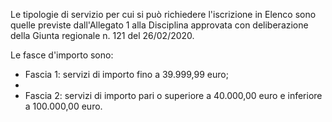 Le tipologie di servizio per cui si può richiedere l'iscrizione in Elenco sono quelle previste dall'Allegato 1 alla Disciplina approvata con deliberazione della Giunta regionale n. 121 del 26/02/2020.

Le fasce d'importo sono:

- Fascia 1: servizi di importo fino a 39.999,99 euro;
-
- Fascia 2: servizi di importo pari o superiore a 40.000,00 euro e inferiore a 100.000,00 euro.
